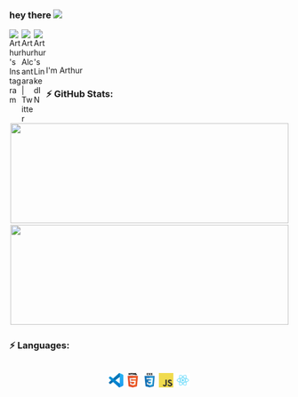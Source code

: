 ### hey there <img src="https://media.giphy.com/media/hvRJCLFzcasrR4ia7z/giphy.gif" width="25px">
<a href="https://www.instagram.com/alcantaratutu/">
  <img align="left" alt="Arthur's Instagram" width="22px" src="https://raw.githubusercontent.com/hussainweb/hussainweb/main/icons/instagram.png" />
</a>
<a href="https://twitter.com/Tutuezin08">
  <img align="left" alt="Arthur Alcantara| Twitter" width="22px" src="https://raw.githubusercontent.com/peterthehan/peterthehan/master/assets/twitter.svg" />
</a>
<a href="https://www.linkedin.com/in/arthur-alcantara-95b7b0224/">
  <img align="left" alt="Arthur's LinkedIN" width="22px" src="https://raw.githubusercontent.com/peterthehan/peterthehan/master/assets/linkedin.svg" />
</a>

<br />
<br />
<br />


I'm Arthur

### :zap: GitHub Stats:

<div align="center">
<a href="https://github.com/Tutuezin">
<img height="180em" width="500em" src="https://github-readme-stats.vercel.app/api?username=Tutuezin&show_icons=true&theme=midnight-purple&include_all_commits=true&count_private=true"/>
<img height="180em" width="500em" src="https://github-readme-stats.vercel.app/api/top-langs/?username=Tutuezin&layout=compact&langs_count=7&theme=midnight-purple"/>
  </a>
<!--   <img height="150em" src="https://github-readme-stats.vercel.app/api/wakatime?username=Tutuezin"/> -->

</div>





### :zap: Languages:
<div style="display: inline_block" align="center"><br>
<img align="center" alt="Visual Studio Code" width="26px" src="https://raw.githubusercontent.com/github/explore/80688e429a7d4ef2fca1e82350fe8e3517d3494d/topics/visual-studio-code/visual-studio-code.png" />
<img align="center" alt="HTML5" width="26px" src="https://raw.githubusercontent.com/github/explore/80688e429a7d4ef2fca1e82350fe8e3517d3494d/topics/html/html.png" />
<img align="center" alt="CSS3" width="26px" src="https://raw.githubusercontent.com/github/explore/80688e429a7d4ef2fca1e82350fe8e3517d3494d/topics/css/css.png" />
<img align="center" alt="JavaScript" width="26px" src="https://raw.githubusercontent.com/github/explore/80688e429a7d4ef2fca1e82350fe8e3517d3494d/topics/javascript/javascript.png" />
<img align="center" alt="React" width="26px" src="https://raw.githubusercontent.com/github/explore/80688e429a7d4ef2fca1e82350fe8e3517d3494d/topics/react/react.png" />
</div>

##




